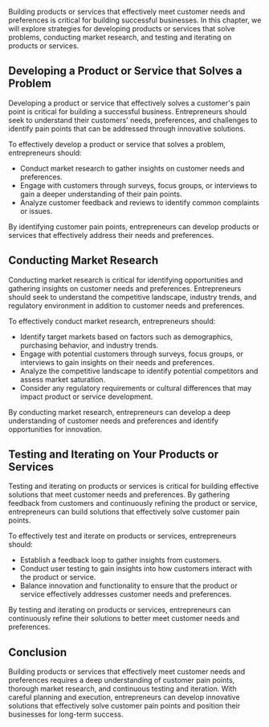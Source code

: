 
Building products or services that effectively meet customer needs and preferences is critical for building successful businesses. In this chapter, we will explore strategies for developing products or services that solve problems, conducting market research, and testing and iterating on products or services.

Developing a Product or Service that Solves a Problem
-----------------------------------------------------

Developing a product or service that effectively solves a customer's pain point is critical for building a successful business. Entrepreneurs should seek to understand their customers' needs, preferences, and challenges to identify pain points that can be addressed through innovative solutions.

To effectively develop a product or service that solves a problem, entrepreneurs should:

* Conduct market research to gather insights on customer needs and preferences.
* Engage with customers through surveys, focus groups, or interviews to gain a deeper understanding of their pain points.
* Analyze customer feedback and reviews to identify common complaints or issues.

By identifying customer pain points, entrepreneurs can develop products or services that effectively address their needs and preferences.

Conducting Market Research
--------------------------

Conducting market research is critical for identifying opportunities and gathering insights on customer needs and preferences. Entrepreneurs should seek to understand the competitive landscape, industry trends, and regulatory environment in addition to customer needs and preferences.

To effectively conduct market research, entrepreneurs should:

* Identify target markets based on factors such as demographics, purchasing behavior, and industry trends.
* Engage with potential customers through surveys, focus groups, or interviews to gain insights on their needs and preferences.
* Analyze the competitive landscape to identify potential competitors and assess market saturation.
* Consider any regulatory requirements or cultural differences that may impact product or service development.

By conducting market research, entrepreneurs can develop a deep understanding of customer needs and preferences and identify opportunities for innovation.

Testing and Iterating on Your Products or Services
--------------------------------------------------

Testing and iterating on products or services is critical for building effective solutions that meet customer needs and preferences. By gathering feedback from customers and continuously refining the product or service, entrepreneurs can build solutions that effectively solve customer pain points.

To effectively test and iterate on products or services, entrepreneurs should:

* Establish a feedback loop to gather insights from customers.
* Conduct user testing to gain insights into how customers interact with the product or service.
* Balance innovation and functionality to ensure that the product or service effectively addresses customer needs and preferences.

By testing and iterating on products or services, entrepreneurs can continuously refine their solutions to better meet customer needs and preferences.

Conclusion
----------

Building products or services that effectively meet customer needs and preferences requires a deep understanding of customer pain points, thorough market research, and continuous testing and iteration. With careful planning and execution, entrepreneurs can develop innovative solutions that effectively solve customer pain points and position their businesses for long-term success.
